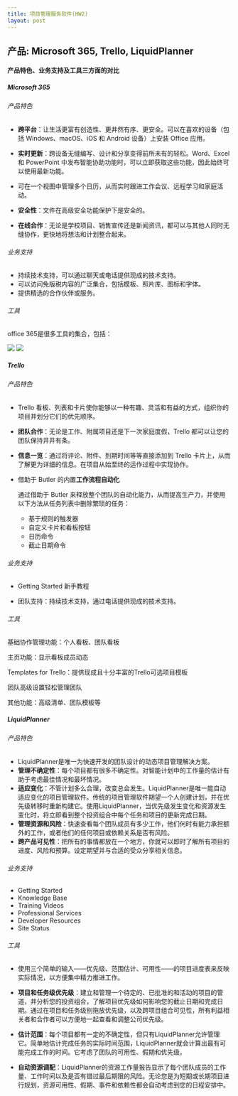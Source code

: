 ```yaml
---
title: 项目管理服务软件(HW2)
layout: post
---    
```

## 产品: Microsoft 365, Trello, LiquidPlanner  



#### 产品特色、业务支持及工具三方面的对比

##### Microsoft 365

###### 产品特色

* **跨平台**：让生活更富有创造性、更井然有序、更安全。可以在喜欢的设备（包括 Windows、macOS、iOS 和 Android 设备）上安装 Office 应用。

* **实时更新**：跨设备无缝编写、设计和分享变得前所未有的轻松。Word、Excel 和 PowerPoint 中发布智能协助功能时，可以立即获取这些功能，因此始终可以使用最新功能。

* 可在一个视图中管理多个日历，从而实时跟进工作会议、远程学习和家庭活动。

* **安全性**：文件在高级安全功能保护下是安全的。

* **在线合作**：无论是学校项目、销售宣传还是新闻资讯，都可以与其他人同时无缝协作，更快地将想法和计划整合起来。

###### 业务支持

* 持续技术支持，可以通过聊天或电话提供现成的技术支持。
* 可以访问免版税内容的广泛集合，包括模板、照片库、图标和字体。
* 提供精选的合作伙伴或服务。

###### 工具

office 365是很多工具的集合，包括：

<img src="{{ site.baseurl }}/assets/images/2-1.png">

<img src="{{ site.baseurl }}/assets/images/2-2.png">

##### Trello

###### 产品特色

* Trello 看板、列表和卡片使你能够以一种有趣、灵活和有益的方式，组织你的项目并划分它们的优先顺序。

* **团队合作**：无论是工作、附属项目还是下一次家庭度假，Trello 都可以让您的团队保持井井有条。

* **信息一览**：通过将评论、附件、到期时间等等直接添加到 Trello 卡片上，从而了解更为详细的信息。在项目从始至终的运作过程中实现协作。

* 借助于 Butler 的内置**工作流程自动化**

  通过借助于 Butler 来释放整个团队的自动化能力，从而提高生产力，并使用以下方法从任务列表中删除繁琐的任务：

  - 基于规则的触发器
  - 自定义卡片和看板按钮
  - 日历命令
  - 截止日期命令

###### 业务支持

* Getting Started 新手教程

* 团队支持：持续技术支持，通过电话提供现成的技术支持。

###### 工具

基础协作管理功能：个人看板、团队看板

主页功能：显示看板成员动态

Templates for Trello：提供现成且十分丰富的Trello可选项目模板

团队高级设置轻松管理团队

其他功能：高级清单、团队模板等



##### LiquidPlanner

###### 产品特色

* LiquidPlanner是唯一为快速开发的团队设计的动态项目管理解决方案。
* **管理不确定性**：每个项目都有很多不确定性。对智能计划中的工作量的估计有助于考虑最佳情况和最坏情况。
* **适应变化**：不管计划多么合理，改变总会发生。LiquidPlanner是唯一能自动适应变化的项目管理软件。传统的项目管理软件期望一个人创建计划，并在优先级转移时重新构建它。使用LiquidPlanner，当优先级发生变化和资源发生变化时，将立即看到整个投资组合中每个任务和项目的更新完成日期。
* **管理资源和风险**：快速查看每个团队成员有多少工作，他们何时有能力承担额外的工作，或者他们的任何项目或依赖关系是否有风险。
* **跨产品可见性**：把所有的事情都放在一个地方，你就可以即时了解所有项目的进度、风险和预算。设定期望并与合适的受众分享相关信息。

###### 业务支持

* Getting Started
* Knowledge Base 
* Training Videos
* Professional Services
* Developer Resources
* Site Status 

###### 工具

* 使用三个简单的输入——优先级、范围估计、可用性——的项目进度表来反映实际情况，以方便集中精力推进工作。

* **项目和任务级优先级**：建立和管理一个待定的、已批准的和活动的项目的管道，并分析您的投资组合，了解项目优先级如何影响您的截止日期和完成日期。通过在项目和任务级别拖放优先级，以及跨项目组合可见性，所有利益相关者和合作者可以方便地一起查看和调整公司优先级。
* **估计范围**：每个项目都有一定的不确定性，但只有LiquidPlanner允许管理它。简单地估计完成任务的实际时间范围，LiquidPlanner就会计算出最有可能完成工作的时间。它考虑了团队的可用性、假期和优先级。
* **自动资源调配**：LiquidPlanner的资源工作量报告显示了每个团队成员的工作量、工作时间以及是否有错过最后期限的风险。无论您是为短期或长期项目进行规划，资源可用性、假期、事件和依赖性都会自动考虑到您的日程安排中。